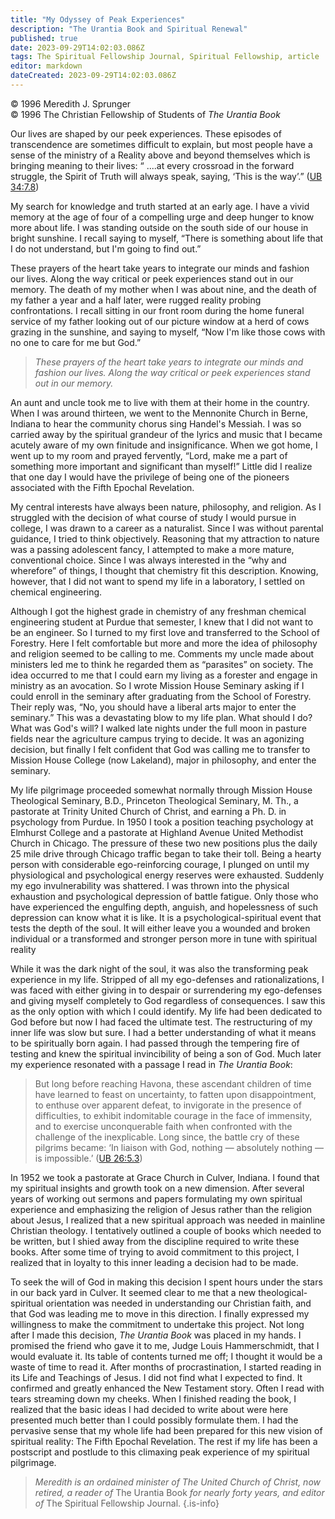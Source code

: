 ```yaml
---
title: "My Odyssey of Peak Experiences"
description: "The Urantia Book and Spiritual Renewal"
published: true
date: 2023-09-29T14:02:03.086Z
tags: The Spiritual Fellowship Journal, Spiritual Fellowship, article
editor: markdown
dateCreated: 2023-09-29T14:02:03.086Z
---
```



<p class="v-card v-sheet theme--light gray lighten-3 px-2">© 1996 Meredith J. Sprunger<br>© 1996 The Christian Fellowship of Students of <i>The Urantia Book</i></p>

Our lives are shaped by our peek experiences. These episodes of transcendence are sometimes difficult to explain, but most people have a sense of the ministry of a Reality above and beyond themselves which is bringing meaning to their lives: “ ....at every crossroad in the forward struggle, the Spirit of Truth will always speak, saying, ‘This is the way’.” ([UB 34:7.8](/en/The_Urantia_Book/34#p7_8))

My search for knowledge and truth started at an early age. I have a vivid memory at the age of four of a compelling urge and deep hunger to know more about life. I was standing outside on the south side of our house in bright sunshine. I recall saying to myself, “There is something about life that I do not understand, but I'm going to find out.”

These prayers of the heart take years to integrate our minds and fashion our lives. Along the way critical or peek experiences stand out in our memory. The death of my mother when I was about nine, and the death of my father a year and a half later, were rugged reality probing confrontations. I recall sitting in our front room during the home funeral service of my father looking out of our picture window at a herd of cows grazing in the sunshine, and saying to myself, “Now I'm like those cows with no one to care for me but God.”

> _These prayers of the heart take years to integrate our minds and fashion our lives. Along the way critical or peek experiences stand out in our memory._

An aunt and uncle took me to live with them at their home in the country. When I was around thirteen, we went to the Mennonite Church in Berne, Indiana to hear the community chorus sing Handel's Messiah. I was so carried away by the spiritual grandeur of the lyrics and music that I became acutely aware of my own finitude and insignificance. When we got home, I went up to my room and prayed fervently, “Lord, make me a part of something more important and significant than myself!” Little did I realize that one day I would have the privilege of being one of the pioneers associated with the Fifth Epochal Revelation.

My central interests have always been nature, philosophy, and religion. As I struggled with the decision of what course of study I would pursue in college, I was drawn to a career as a naturalist. Since I was without parental guidance, I tried to think objectively. Reasoning that my attraction to nature was a passing adolescent fancy, I attempted to make a more mature, conventional choice. Since I was always interested in the “why and wherefore” of things, I thought that chemistry fit this description. Knowing, however, that I did not want to spend my life in a laboratory, I settled on chemical engineering.

Although I got the highest grade in chemistry of any freshman chemical engineering student at Purdue that semester, I knew that I did not want to be an engineer. So I turned to my first love and transferred to the School of Forestry. Here I felt comfortable but more and more the idea of philosophy and religion seemed to be calling to me. Comments my uncle made about ministers led me to think he regarded them as “parasites” on society. The idea occurred to me that I could earn my living as a forester and engage in ministry as an avocation. So I wrote Mission House Seminary asking if I could enroll in the seminary after graduating from the School of Forestry. Their reply was, “No, you should have a liberal arts major to enter the seminary.” This was a devastating blow to my life plan. What should I do? What was God's will? I walked late nights under the full moon in pasture fields near the agriculture campus trying to decide. It was an agonizing decision, but finally I felt confident that God was calling me to transfer to Mission House College (now Lakeland), major in philosophy, and enter the seminary.

My life pilgrimage proceeded somewhat normally through Mission House Theological Seminary, B.D., Princeton Theological Seminary, M. Th., a pastorate at Trinity United Church of Christ, and earning a Ph. D. in psychology from Purdue. In 1950 I took a position teaching psychology at Elmhurst College and a pastorate at Highland Avenue United Methodist Church in Chicago. The pressure of these two new positions plus the daily 25 mile drive through Chicago traffic began to take their toll. Being a hearty person with considerable ego-reinforcing courage, I plunged on until my physiological and psychological energy reserves were exhausted. Suddenly my ego invulnerability was shattered. I was thrown into the physical exhaustion and psychological depression of battle fatigue. Only those who have experienced the engulfing depth, anguish, and hopelessness of such depression can know what it is like. It is a psychological-spiritual event that tests the depth of the soul. It will either leave you a wounded and broken individual or a transformed and stronger person more in tune with spiritual reality

While it was the dark night of the soul, it was also the transforming peak experience in my life. Stripped of all my ego-defenses and rationalizations, I was faced with either giving in to despair or surrendering my ego-defenses and giving myself completely to God regardless of consequences. I saw this as the only option with which I could identify. My life had been dedicated to God before but now I had faced the ultimate test. The restructuring of my inner life was slow but sure. I had a better understanding of what it means to be spiritually born again. I had passed through the tempering fire of testing and knew the spiritual invincibility of being a son of God. Much later my experience resonated with a passage I read in _The Urantia Book_:

> But long before reaching Havona, these ascendant children of time have learned to feast on uncertainty, to fatten upon disappointment, to enthuse over apparent defeat, to invigorate in the presence of difficulties, to exhibit indomitable courage in the face of immensity, and to exercise unconquerable faith when confronted with the challenge of the inexplicable. Long since, the battle cry of these pilgrims became: ‘In liaison with God, nothing — absolutely nothing — is impossible.’ ([UB 26:5.3](/en/The_Urantia_Book/26#p5_3))

In 1952 we took a pastorate at Grace Church in Culver, Indiana. I found that my spiritual insights and growth took on a new dimension. After several years of working out sermons and papers formulating my own spiritual experience and emphasizing the religion of Jesus rather than the religion about Jesus, I realized that a new spiritual approach was needed in mainline Christian theology. I tentatively outlined a couple of books which needed to be written, but I shied away from the discipline required to write these books. After some time of trying to avoid commitment to this project, I realized that in loyalty to this inner leading a decision had to be made.

To seek the will of God in making this decision I spent hours under the stars in our back yard in Culver. It seemed clear to me that a new theological-spiritual orientation was needed in understanding our Christian faith, and that God was leading me to move in this direction. I finally expressed my willingness to make the commitment to undertake this project. Not long after I made this decision, _The Urantia Book_ was placed in my hands. I promised the friend who gave it to me, Judge Louis Hammerschmidt, that I would evaluate it. Its table of contents turned me off; I thought it would be a waste of time to read it. After months of procrastination, I started reading in its Life and Teachings of Jesus. I did not find what I expected to find. It confirmed and greatly enhanced the New Testament story. Often I read with tears streaming down my cheeks. When I finished reading the book, I realized that the basic ideas I had decided to write about were here presented much better than I could possibly formulate them. I had the pervasive sense that my whole life had been prepared for this new vision of spiritual reality: The Fifth Epochal Revelation. The rest if my life has been a postscript and postlude to this climaxing peak experience of my spiritual pilgrimage.

> _Meredith is an ordained minister of The United Church of Christ, now retired, a reader of_ The Urantia Book _for nearly forty years, and editor of_ The Spiritual Fellowship Journal.
{.is-info}